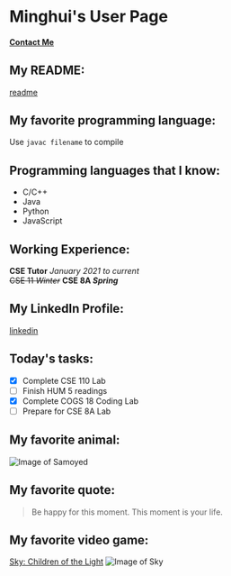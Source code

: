 # Minghui's User Page 
#### [Contact Me](#my-linkedin-profile)

## My README:
[readme](README.md)

## My favorite programming language: 
Use `javac filename` to compile  

## Programming languages that I know:  
- C/C++
- Java
- Python
- JavaScript  

## Working Experience:
**CSE Tutor** *January 2021 to current*  
~~CSE 11 _Winter_~~ **CSE 8A _Spring_**  

## My LinkedIn Profile:
[linkedin](https://www.linkedin.com/in/minghui-li-865a921b3/) 

## Today's tasks:
- [x] Complete CSE 110 Lab
- [ ] Finish HUM 5 readings
- [x] Complete COGS 18 Coding Lab
- [ ] Prepare for CSE 8A Lab  

## My favorite animal:
![Image of Samoyed](https://static.boredpanda.com/blog/wp-content/uploads/2018/04/funny-cute-samoyeds-357-5ad73ccee0721__700.jpg)  

## My favorite quote:
> Be happy for this moment. This moment is your life.  

## My favorite video game:
[Sky: Children of the Light](https://thatskygame.com/)
![Image of Sky](https://admin.thatskygame.com/uploads/sit_tree_f98d384ef6.jpeg)
